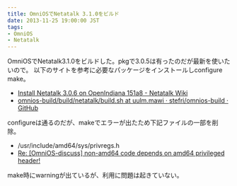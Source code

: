 ```yaml
---
title: OmniOSでNetatalk 3.1.0をビルド
date: 2013-11-25 19:00:00 JST
tags:
- OmniOS
- Netatalk
---
```


OmniOSでNetatalk3.1.0をビルドした。pkgで3.0.5は有ったのだが最新を使いたいので。
以下のサイトを参考に必要なパッケージをインストールしconfigure make。

* [Install Netatalk 3.0.6 on OpenIndiana 151a8 - Netatalk Wiki](http://netatalk.sourceforge.net/wiki/index.php/Install_Netatalk_3.0.6_on_OpenIndiana_151a8 "Install Netatalk 3.0.6 on OpenIndiana 151a8 - Netatalk Wiki")
* [omnios-build/build/netatalk/build.sh at uulm.mawi · stefri/omnios-build · GitHub](https://github.com/stefri/omnios-build/blob/uulm.mawi/build/netatalk/build.sh "omnios-build/build/netatalk/build.sh at uulm.mawi · stefri/omnios-build · GitHub")

configureは通るのだが、makeでエラーが出たため下記ファイルの一部を削除。

* /usr/include/amd64/sys/privregs.h
* [Re: [OmniOS-discuss] non-amd64 code depends on amd64 privileged header!](http://www.mail-archive.com/omnios-discuss@lists.omniti.com/msg00812.html "Re: [OmniOS-discuss] non-amd64 code depends on amd64 privileged header!")


make時にwarningが出ているが、利用に問題は起きていない。


